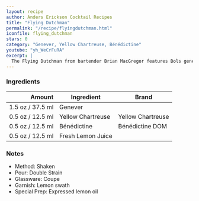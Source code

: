 ```yaml
---
layout: recipe
author: Anders Erickson Cocktail Recipes
title: "Flying Dutchman"
permalink: "/recipe/flyingdutchman.html"
iconfile: flying_dutchman
stars: 0
category: "Genever, Yellow Chartreuse, Bénédictine"
youtube: "yh_WeCrFuRA"
excerpt: |
  The Flying Dutchman from bartender Brian MacGregor features Bols genever, Benedictine and yellow Chartreuse. It’s easy to make but complex in flavor.
---
```


### Ingredients

| Amount | Ingredient        | Brand             |
| -----: | ----------------- | ----------------- |
| 1.5 oz / 37.5 ml | Genever           |
| 0.5 oz / 12.5 ml | Yellow Chartreuse | Yellow Chartreuse |
| 0.5 oz / 12.5 ml | Bénédictine       | Bénédictine DOM   |
| 0.5 oz / 12.5 ml | Fresh Lemon Juice |

### Notes

- Method: Shaken
- Pour: Double Strain
- Glassware: Coupe
- Garnish: Lemon swath
- Special Prep: Expressed lemon oil

